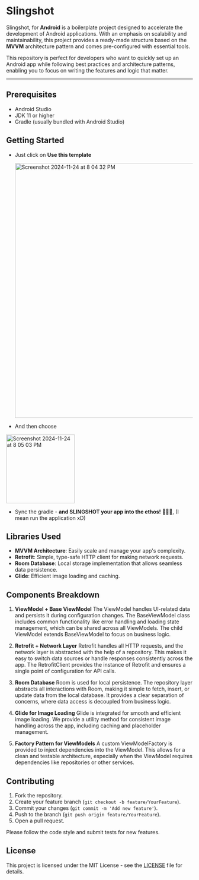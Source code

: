 # Slingshot 

Slingshot, for **Android** is a boilerplate project designed to accelerate the development of Android applications. With an emphasis on scalability and maintainability, this project provides a ready-made structure based on the **MVVM** architecture pattern and comes pre-configured with essential tools.

This repository is perfect for developers who want to quickly set up an Android app while following best practices and architecture patterns, enabling you to focus on writing the features and logic that matter.

---

## Prerequisites
- Android Studio 
- JDK 11 or higher
- Gradle (usually bundled with Android Studio)

## Getting Started
- Just click on **Use this template**
  
  <img width="686" alt="Screenshot 2024-11-24 at 8 04 32 PM" src="https://github.com/user-attachments/assets/1ac174f2-64d9-4d66-b9a8-c01db01aa849">
- And then choose
<img width="185" alt="Screenshot 2024-11-24 at 8 05 03 PM" src="https://github.com/user-attachments/assets/67a9e934-1184-419d-9d22-4040e2fbdc8e">

- Sync the gradle - **and SLINGSHOT your app into the ethos!** 🚀🚀🚀, (I mean run the application xD)


## Libraries Used

- **MVVM Architecture**: Easily scale and manage your app's complexity.
- **Retrofit**: Simple, type-safe HTTP client for making network requests.
- **Room Database**: Local storage implementation that allows seamless data persistence.
- **Glide**: Efficient image loading and caching.

## Components Breakdown
1. **ViewModel + Base ViewModel**
   The ViewModel handles UI-related data and persists it during configuration changes. The BaseViewModel class includes common functionality like error handling and loading state management, which can be shared across all ViewModels. The child ViewModel extends BaseViewModel to focus on business logic.

2. **Retrofit + Network Layer**
   Retrofit handles all HTTP requests, and the network layer is abstracted with the help of a repository. This makes it easy to switch data sources or handle responses consistently across the app. The RetrofitClient provides the instance of Retrofit and ensures a single point of configuration for API calls.

3. **Room Database**
   Room is used for local persistence. The repository layer abstracts all interactions with Room, making it simple to fetch, insert, or update data from the local database. It provides a clear separation of concerns, where data access is decoupled from business logic.

4. **Glide for Image Loading**
   Glide is integrated for smooth and efficient image loading. We provide a utility method for consistent image handling across the app, including caching and placeholder management.

5. **Factory Pattern for ViewModels**
   A custom ViewModelFactory is provided to inject dependencies into the ViewModel. This allows for a clean and testable architecture, especially when the ViewModel requires dependencies like repositories or other services.



## Contributing
1. Fork the repository.
2. Create your feature branch (`git checkout -b feature/YourFeature`).
3. Commit your changes (`git commit -m 'Add new feature'`).
4. Push to the branch (`git push origin feature/YourFeature`).
5. Open a pull request.

Please follow the code style and submit tests for new features.

## License
This project is licensed under the MIT License - see the [LICENSE](./LICENSE) file for details.


